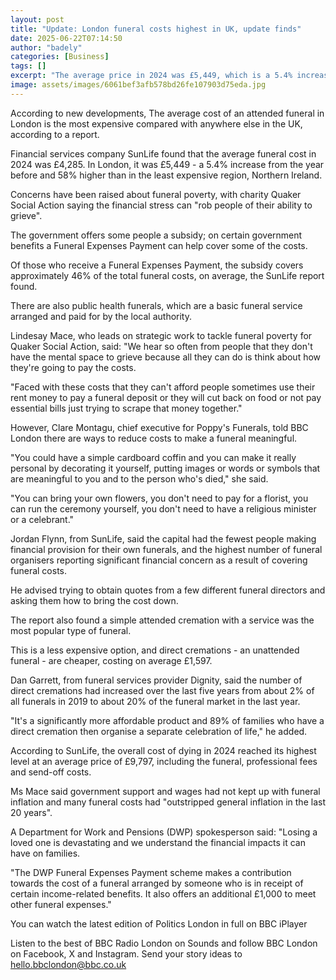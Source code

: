 ```yaml
---
layout: post
title: "Update: London funeral costs highest in UK, update finds"
date: 2025-06-22T07:14:50
author: "badely"
categories: [Business]
tags: []
excerpt: "The average price in 2024 was £5,449, which is a 5.4% increase on the year before,  the report says."
image: assets/images/6061bef3afb578bd26fe107903d75eda.jpg
---
```


According to new developments, The average cost of an attended funeral in London is the most expensive compared with anywhere else in the UK, according to a report.

Financial services company SunLife found that the average funeral cost in 2024 was £4,285. In London, it was £5,449 - a 5.4% increase from the year before and 58% higher than in the least expensive region, Northern Ireland.

Concerns have been raised about funeral poverty, with charity Quaker Social Action saying the financial stress can "rob people of their ability to grieve".

The government offers some people a subsidy; on certain government benefits a Funeral Expenses Payment can help cover some of the costs.

Of those who receive a Funeral Expenses Payment, the subsidy covers approximately 46% of the total funeral costs, on average, the SunLife report found.

There are also public health funerals, which are a basic funeral service arranged and paid for by the local authority.

Lindesay Mace, who leads on strategic work to tackle funeral poverty for Quaker Social Action, said: "We hear so often from people that they don't have the mental space to grieve because all they can do is think about how they're going to pay the costs.

"Faced with these costs that they can't afford people sometimes use their rent money to pay a funeral deposit or they will cut back on food or not pay essential bills just trying to scrape that money together."

However, Clare Montagu, chief executive for Poppy's Funerals, told BBC London there are ways to reduce costs to make a funeral meaningful. 

"You could have a simple cardboard coffin and you can make it really personal by decorating it yourself, putting images or words or symbols that are meaningful to you and to the person who's died," she said. 

"You can bring your own flowers, you don't need to pay for a florist, you can run the ceremony yourself, you don't need to have a religious minister or a celebrant."

Jordan Flynn, from SunLife, said the capital had the fewest people making financial provision for their own funerals, and the highest number of funeral organisers reporting significant financial concern as a result of covering funeral costs.

He advised trying to obtain quotes from a few different funeral directors and asking them how to bring the cost down.

The report also found a simple attended cremation with a service was the most popular type of funeral. 

This is a less expensive option, and direct cremations - an unattended funeral - are cheaper, costing on average £1,597.

Dan Garrett, from funeral services provider Dignity, said the number of direct cremations had increased over the last five years from about 2% of all funerals in 2019 to about 20% of the funeral market in the last year.

"It's a significantly more affordable product and 89% of families who have a direct cremation then organise a separate celebration of life," he added.

According to SunLife, the overall cost of dying in 2024 reached its highest level at an average price of £9,797, including the funeral, professional fees and send-off costs.

Ms Mace said government support and wages had not kept up with funeral inflation and many funeral costs had "outstripped general inflation in the last 20 years".

A Department for Work and Pensions (DWP) spokesperson said: "Losing a loved one is devastating and we understand the financial impacts it can have on families.

"The DWP Funeral Expenses Payment scheme makes a contribution towards the cost of a funeral arranged by someone who is in receipt of certain income-related benefits. It also offers an additional £1,000 to meet other funeral expenses."

You can watch the latest edition of Politics London in full on BBC iPlayer

Listen to the best of BBC Radio London on Sounds and follow BBC London on Facebook, X and Instagram. Send your story ideas to hello.bbclondon@bbc.co.uk

